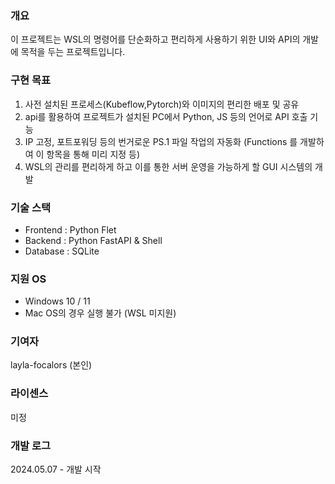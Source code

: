 ### 개요
이 프로젝트는 WSL의 명령어를 단순화하고 편리하게 사용하기 위한 UI와 API의 개발에 목적을 두는 프로젝트입니다.

### 구현 목표
1. 사전 설치된 프로세스(Kubeflow,Pytorch)와 이미지의 편리한 배포 및 공유
2. api를 활용하여 프로젝트가 설치된 PC에서 Python, JS 등의 언어로 API 호출 기능
3. IP 고정, 포트포워딩 등의 번거로운 PS.1 파일 작업의 자동화 (Functions 를 개발하여 이 항목을 통해 미리 지정 등)
4. WSL의 관리를 편리하게 하고 이를 통한 서버 운영을 가능하게 할 GUI 시스템의 개발  

### 기술 스택
- Frontend : Python Flet
- Backend : Python FastAPI & Shell
- Database : SQLite

### 지원 OS
- Windows 10 / 11
- Mac OS의 경우 실행 불가 (WSL 미지원)

### 기여자
layla-focalors (본인)

### 라이센스
미정

### 개발 로그
2024.05.07 - 개발 시작